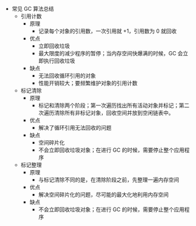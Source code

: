 - 常见 GC 算法总结
  - 引用计数
    - 原理
      - 记录每个对象的引用数，一次引用就 +1，引用数为 0 就回收
    - 优点
      - 立即回收垃圾
      - 最大限度的减少程序的暂停；当内存空间快爆满的时候，GC 会立即执行回收垃圾
    - 缺点
      - 无法回收循环引用的对象
      - 性能开销较大；要频繁维护对象的引用计数
  - 标记清除
    - 原理
      - 标记和清除两个阶段；第一次遍历找出所有活动对象并标记；第二次遍历清除所有非标记对象，回收空间并放到空闲链表中。
    - 优点
      - 解决了循环引用无法回收的问题
    - 缺点
      - 空间碎片化
      - 不会立即回收垃圾对象；在进行 GC 的时候，需要停止整个应用程序
  - 标记整理
    - 原理
      - 与标记清除不同的是，在清除阶段之前，先整理一遍内存空间
    - 优点
      - 解决空间碎片化的问题，尽可能的最大化地利用内存空间
    - 缺点
      - 不会立即回收垃圾对象；在进行 GC 的时候，需要停止整个应用程序
